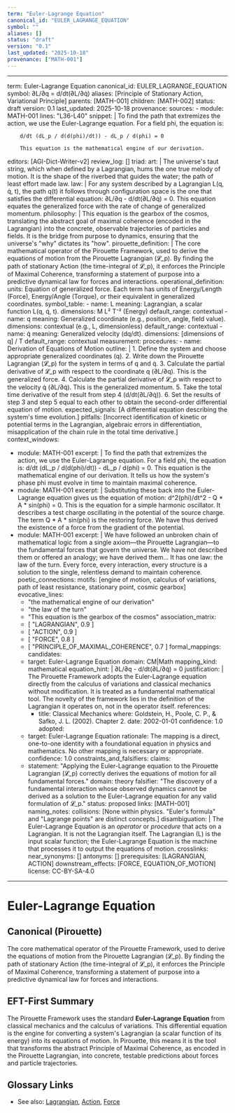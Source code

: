 ```yaml
---
term: "Euler-Lagrange Equation"
canonical_id: "EULER_LAGRANGE_EQUATION"
symbol: ""
aliases: []
status: "draft"
version: "0.1"
last_updated: "2025-10-18"
provenance: ["MATH-001"]
---
```


---
term: Euler-Lagrange Equation
canonical_id: EULER_LAGRANGE_EQUATION
symbol: ∂L/∂q = d/dt(∂L/∂q̇)
aliases: [Principle of Stationary Action, Variational Principle]
parents: [MATH-001]
children: [MATH-002]
status: draft
version: 0.1
last_updated: 2025-10-18
provenance:
  sources:
    - module: MATH-001
      lines: "L36-L40"
      snippet: |
        To find the path that extremizes the action, we use the Euler-Lagrange equation. For a field phi, the equation is:

        d/dt (dL_p / d(d(phi)/dt)) - dL_p / d(phi) = 0

        This equation is the mathematical engine of our derivation.
  editors: [AGI-Dict-Writer-v2]
  review_log: []
triad:
  art: |
    The universe's taut string, which when defined by a Lagrangian, hums the one true melody of motion. It is the shape of the riverbed that guides the water; the path of least effort made law.
  law: |
    For any system described by a Lagrangian L(q, q̇, t), the path q(t) it follows through configuration space is the one that satisfies the differential equation: ∂L/∂q - d/dt(∂L/∂q̇) = 0. This equation equates the generalized force with the rate of change of generalized momentum.
  philosophy: |
    This equation is the gearbox of the cosmos, translating the abstract goal of maximal coherence (encoded in the Lagrangian) into the concrete, observable trajectories of particles and fields. It is the bridge from purpose to dynamics, ensuring that the universe's "why" dictates its "how".
pirouette_definition: |
  The core mathematical operator of the Pirouette Framework, used to derive the equations of motion from the Pirouette Lagrangian (𝓛_p). By finding the path of stationary Action (the time-integral of 𝓛_p), it enforces the Principle of Maximal Coherence, transforming a statement of purpose into a predictive dynamical law for forces and interactions.
operational_definition:
  units: Equation of generalized force. Each term has units of Energy/Length (Force), Energy/Angle (Torque), or their equivalent in generalized coordinates.
  symbol_table:
    - name: L
      meaning: Lagrangian, a scalar function L(q, q̇, t).
      dimensions: M L² T⁻² (Energy)
      default_range: contextual
    - name: q
      meaning: Generalized coordinate (e.g., position, angle, field value).
      dimensions: contextual (e.g., L, dimensionless)
      default_range: contextual
    - name: q̇
      meaning: Generalized velocity (dq/dt).
      dimensions: [dimensions of q] / T
      default_range: contextual
  measurement:
    procedures:
      - name: Derivation of Equations of Motion
        outline: |
          1. Define the system and choose appropriate generalized coordinates (q).
          2. Write down the Pirouette Lagrangian (𝓛_p) for the system in terms of q and q̇.
          3. Calculate the partial derivative of 𝓛_p with respect to the coordinate q (∂L/∂q). This is the generalized force.
          4. Calculate the partial derivative of 𝓛_p with respect to the velocity q̇ (∂L/∂q̇). This is the generalized momentum.
          5. Take the total time derivative of the result from step 4 (d/dt(∂L/∂q̇)).
          6. Set the results of step 3 and step 5 equal to each other to obtain the second-order differential equation of motion.
        expected_signals: [A differential equation describing the system's time evolution.]
        pitfalls: [Incorrect identification of kinetic or potential terms in the Lagrangian, algebraic errors in differentiation, misapplication of the chain rule in the total time derivative.]
context_windows:
  - module: MATH-001
    excerpt: |
      To find the path that extremizes the action, we use the Euler-Lagrange equation. For a field phi, the equation is: d/dt (dL_p / d(d(phi)/dt)) - dL_p / d(phi) = 0. This equation is the mathematical engine of our derivation. It tells us how the system's phase phi must evolve in time to maintain maximal coherence.
  - module: MATH-001
    excerpt: |
      Substituting these back into the Euler-Lagrange equation gives us the equation of motion: d^2(phi)/dt^2 - Q * A * sin(phi) = 0. This is the equation for a simple harmonic oscillator. It describes a test charge oscillating in the potential of the source charge. The term Q * A * sin(phi) is the restoring force. We have thus derived the existence of a force from the gradient of the potential.
  - module: MATH-001
    excerpt: |
      We have followed an unbroken chain of mathematical logic from a single axiom—the Pirouette Lagrangian—to the fundamental forces that govern the universe. We have not described them or offered an analogy; we have derived them... It has one law: the law of the turn. Every force, every interaction, every structure is a solution to the single, relentless demand to maintain coherence.
poetic_connections:
  motifs: [engine of motion, calculus of variations, path of least resistance, stationary point, cosmic gearbox]
  evocative_lines:
    - "the mathematical engine of our derivation"
    - "the law of the turn"
    - "This equation is the gearbox of the cosmos"
  association_matrix:
    - [ "LAGRANGIAN", 0.9 ]
    - [ "ACTION", 0.9 ]
    - [ "FORCE", 0.8 ]
    - [ "PRINCIPLE_OF_MAXIMAL_COHERENCE", 0.7 ]
formal_mappings:
  candidates:
    - target: Euler-Lagrange Equation
      domain: CM|Math
      mapping_kind: mathematical
      equation_hint: |
        ∂L/∂q - d/dt(∂L/∂q̇) = 0
      justification: |
        The Pirouette Framework adopts the Euler-Lagrange equation directly from the calculus of variations and classical mechanics without modification. It is treated as a fundamental mathematical tool. The novelty of the framework lies in the definition of the Lagrangian it operates on, not in the operator itself.
      references:
        - title: Classical Mechanics
          where: Goldstein, H., Poole, C. P., & Safko, J. L. (2002). Chapter 2.
          date: 2002-01-01
      confidence: 1.0
  adopted:
    - target: Euler-Lagrange Equation
      rationale: The mapping is a direct, one-to-one identity with a foundational equation in physics and mathematics. No other mapping is necessary or appropriate.
      confidence: 1.0
constraints_and_falsifiers:
  claims:
    - statement: "Applying the Euler-Lagrange equation to the Pirouette Lagrangian (𝓛_p) correctly derives the equations of motion for all fundamental forces."
      domain: theory
      falsifier: "The discovery of a fundamental interaction whose observed dynamics cannot be derived as a solution to the Euler-Lagrange equation for any valid formulation of 𝓛_p."
      status: proposed
      links: [MATH-001]
naming_notes:
  collisions: [None within physics. "Euler's formula" and "Lagrange points" are distinct concepts.]
  disambiguation: |
    The Euler-Lagrange Equation is an *operator* or *procedure* that acts on a Lagrangian. It is not the Lagrangian itself. The Lagrangian (L) is the input scalar function; the Euler-Lagrange Equation is the machine that processes it to output the equations of motion.
crosslinks:
  near_synonyms: []
  antonyms: []
  prerequisites: [LAGRANGIAN, ACTION]
  downstream_effects: [FORCE, EQUATION_OF_MOTION]
license: CC-BY-SA-4.0
---

# Euler-Lagrange Equation

## Canonical (Pirouette)
The core mathematical operator of the Pirouette Framework, used to derive the equations of motion from the Pirouette Lagrangian (𝓛_p). By finding the path of stationary Action (the time-integral of 𝓛_p), it enforces the Principle of Maximal Coherence, transforming a statement of purpose into a predictive dynamical law for forces and interactions.

## EFT-First Summary
The Pirouette Framework uses the standard **Euler-Lagrange Equation** from classical mechanics and the calculus of variations. This differential equation is the engine for converting a system's Lagrangian (a scalar function of its energy) into its equations of motion. In Pirouette, this means it is the tool that transforms the abstract Principle of Maximal Coherence, as encoded in the Pirouette Lagrangian, into concrete, testable predictions about forces and particle trajectories.

## Glossary Links
- See also: [Lagrangian](<#>), [Action](<#>), [Force](<#>)